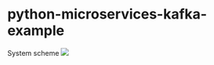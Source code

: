 # python-microservices-kafka-example
System scheme
<img src="https://user-images.githubusercontent.com/47724762/182121393-4f6701dd-76fb-4439-b035-cf76f1e642cd.png"/>
